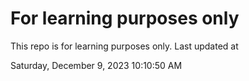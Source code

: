 # For learning purposes only
This repo is for learning purposes only.
Last updated at

Saturday, December 9, 2023 10:10:50 AM

